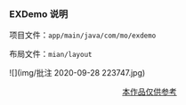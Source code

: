 ### EXDemo 说明

项目文件：`app/main/java/com/mo/exdemo`

布局文件：`mian/layout`

![](img/批注 2020-09-28 223747.jpg)


<center style="font-size:14px;text-decoration:underline">本作品仅供参考</center>


